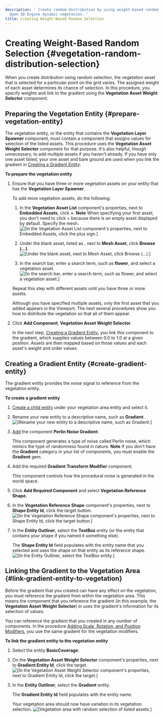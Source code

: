 ```yaml
---
description: ' Create random distribution by using weight-based random selection in
  Open 3D Engine dynamic vegetation. '
title: Creating Weight-Based Random Selection
---
```

# Creating Weight\-Based Random Selection {#vegetation-random-distribution-selection}

When you create distribution using random selection, the vegetation asset that is selected for a particular point on the grid varies\. The assigned weight of each asset determines its chance of selection\. In this procedure, you specify weights and link to the gradient using the **Vegetation Asset Weight Selector** component\.

## Preparing the Vegetation Entity {#prepare-vegetation-entity}

The vegetation entity, or the entity that contains the **Vegetation Layer Spawner** component, must contain a component that assigns values for selection of the listed assets\. This procedure uses the **Vegetation Asset Weight Selector** component for that purpose\. It's also helpful, though unnecessary, to add multiple assets if you haven't already\. If you have only one asset listed, your one asset and bare ground are used when you link the gradient in [Creating a Gradient Entity](#create-gradient-entity)\.

**To prepare the vegetation entity**

1. Ensure that you have three or more vegetation assets on your entity that has the **Vegetation Layer Spawner**\.

   To add more vegetation assets, do the following:

   1. In the **Vegetation Asset List** component's properties, next to **Embedded Assets**, click **\+**\.
**Note**
When specifying your first asset, you don't need to click \+ because there is an empty asset displayed by default\. Specify the mesh\.
![\[In the Vegetation Asset List component's properties, next to Embedded Assets, click the plus sign.\]](/images/user-guide/vegetation/dynamic/dynamic-vegetation-procedures-gradient-random-selection-browse.png)

   1. Under the blank asset, listed as **<asset name>**, next to **Mesh Asset**, click **Browse \(…\)**\.
![\[Under the blank asset, next to Mesh Asset, click Browse (…).\]](/images/user-guide/vegetation/dynamic/dynamic-vegetation-procedures-gradient-random-selection-add-asset.png)

   1. In the search bar, enter a search term, such as **flower**, and select a vegetation asset\.
![\[In the search bar, enter a search term, such as flower, and select a vegetation asset.\]](/images/user-guide/vegetation/dynamic/dynamic-vegetation-procedures-gradient-random-selection-select-flower.png)

   Repeat this step with different assets until you have three or more assets\.

   Although you have specified multiple assets, only the first asset that you added appears in the Viewport\. The next several procedures show you how to distribute the vegetation so that all of them appear\.

1. Click **Add Component**, **Vegetation Asset Weight Selector**\.

   In the next step, [Creating a Gradient Entity](#create-gradient-entity), you link this component to the gradient, which supplies values between 0\.0 to 1\.0 at a given position\. Assets are then mapped based on those values and each asset's weight and order values\.

## Creating a Gradient Entity {#create-gradient-entity}

The gradient entity provides the noise signal to reference from the vegetation entity\.

**To create a gradient entity**

1. [Create a child entity](/docs/userguide/creating-entity.md) under your vegetation area entity and select it\.

1. Rename your new entity to a descriptive name, such as **Gradient**\.
![\[Rename your new entity to a descriptive name, such as Gradient.\]](/images/user-guide/vegetation/dynamic/dynamic-vegetation-procedures-gradient-random-selection-rename-entity.png)

1. [Add](/docs/userguide/components/working-adding.md) the component **Perlin Noise Gradient**\.

   This component generates a type of noise called Perlin noise, which mimics the type of randomness found in nature\.
**Note**
If you don't have the **Gradient** category in your list of components, you must enable the **Gradient** gem\.

1. Add the required **Gradient Transform Modifier** component\.

   This component controls how the procedural noise is generated in the world space\.

1. Click **Add Required Component** and select **Vegetation Reference Shape**\.

1. In the **Vegetation Reference Shape** component's properties, next to **Shape Entity Id**, click the target button\.
![\[In the Vegetation Reference Shape component's properties, next to Shape Entity Id, click the target button.\]](/images/user-guide/vegetation/dynamic/dynamic-vegetation-procedures-gradient-random-selection-target.png)

1. In the **Entity Outliner**, select the **TestBox** entity \(or the entity that contains your shape if you named it something else\)\.

   The **Shape Entity Id** field populates with the entity name that you selected and uses the shape on that entity as its reference shape\.
![\[In the Entity Outliner, select the TestBox entity.\]](/images/user-guide/vegetation/dynamic/dynamic-vegetation-procedures-gradient-random-selection-basic-coverage.png)

## Linking the Gradient to the Vegetation Area {#link-gradient-entity-to-vegetation}

Before the gradient that you created can have any effect on the vegetation, you must reference the gradient from within the vegetation area\. This means the component that you reference the gradient \(in this example, the **Vegetation Asset Weight Selector**\) in uses the gradient's information for its selection of values\.

You can reference the gradient that you created in any number of components\. In the procedure [Adding Scale, Rotation, and Position Modifiers](/docs/user-guide/features/gems/vegetation/adding-modifiers.md), you use the same gradient for the vegetation modifiers\.

**To link the gradient entity to the vegetation entity**

1. Select the entity **BasicCoverage**\.

1. On the **Vegetation Asset Weight Selector** component's properties, next to **Gradient Entity Id**, click the target\.
![\[In the Vegetation Asset Weight Selector component's properties, next to Gradient Entity Id, click the target.\]](/images/user-guide/vegetation/dynamic/link-gradient-entity-to-vegetation-target.png)

1. In the **Entity Outliner**, select the **Gradient** entity\.

   The **Gradient Entity Id** field populates with the entity name\.

   Your vegetation area should now have variation in its vegetation selection\.
![\[Vegetation area with random selection of listed assets.\]](/images/user-guide/vegetation/dynamic/link-gradient-entity-to-vegetation-distributed.png)